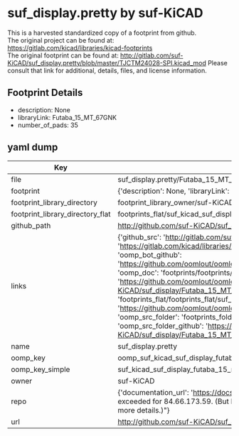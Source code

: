 # suf_display.pretty by suf-KiCAD  
This is a harvested standardized copy of a footprint from github.  
The original project can be found at:  
https://gitlab.com/kicad/libraries/kicad-footprints  
The original footprint can be found at:
http://gitlab.com/suf-KiCAD/suf_display.pretty/blob/master/TJCTM24028-SPI.kicad_mod
Please consult that link for additional, details, files, and license information.  
## Footprint Details
* description: None  
* libraryLink: Futaba_15_MT_67GNK  
* number_of_pads: 35  
## yaml dump  
| Key | Value |  
| --- | --- |  
| file | suf_display.pretty/Futaba_15_MT_67GNK.kicad_mod |  
| footprint | {'description': None, 'libraryLink': 'Futaba_15_MT_67GNK', 'number_of_pads': 35} |  
| footprint_library_directory | footprint_library_owner/suf-KiCAD_suf_display.pretty |  
| footprint_library_directory_flat | footprints_flat/suf_kicad_suf_display_futaba_15_mt_67gnk/working |  
| github_path | http://github.com/suf-KiCAD/suf_display.pretty/blob/master/Futaba_15_MT_67GNK.kicad_mod |  
| links | {'github_src': 'http://gitlab.com/suf-KiCAD/suf_display.pretty/blob/master/TJCTM24028-SPI.kicad_mod', 'github_src_repo': 'https://gitlab.com/kicad/libraries/kicad-footprints', 'oomp_bot': 'footprints/suf_kicad_suf_display_futaba_15_mt_67gnk/working', 'oomp_bot_github': 'https://github.com/oomlout/oomlout_oomp_footprint_bot/tree/main/footprints/suf_kicad_suf_display_futaba_15_mt_67gnk/working', 'oomp_doc': 'footprints/footprints/suf-KiCAD/suf_display/Futaba_15_MT_67GNK/working/', 'oomp_doc_github': 'https://github.com/oomlout/oomlout_oomp_footprint_doc/tree/main/footprints/footprints/suf-KiCAD/suf_display/Futaba_15_MT_67GNK/working', 'oomp_src_flat': 'footprints_flat/footprints_flat/suf_kicad_suf_display_futaba_15_mt_67gnk/working', 'oomp_src_flat_github': 'https://github.com/oomlout/oomlout_oomp_footprint_src/tree/main/footprints_flat/suf_kicad_suf_display_futaba_15_mt_67gnk/working', 'oomp_src_folder': 'footprints_folder/footprints_folder/suf-KiCAD/suf_display/Futaba_15_MT_67GNK/working', 'oomp_src_folder_github': 'https://github.com/oomlout/oomlout_oomp_footprint_src/tree/main/footprints_folder/suf-KiCAD/suf_display/Futaba_15_MT_67GNK/working'} |  
| name | suf_display.pretty |  
| oomp_key | oomp_suf_kicad_suf_display_futaba_15_mt_67gnk |  
| oomp_key_simple | suf_kicad_suf_display_futaba_15_mt_67gnk |  
| owner | suf-KiCAD |  
| repo | {'documentation_url': 'https://docs.github.com/rest/overview/resources-in-the-rest-api#rate-limiting', 'message': "API rate limit exceeded for 84.66.173.59. (But here's the good news: Authenticated requests get a higher rate limit. Check out the documentation for more details.)"} |  
| url | http://github.com/suf-KiCAD/suf_display.pretty |  

